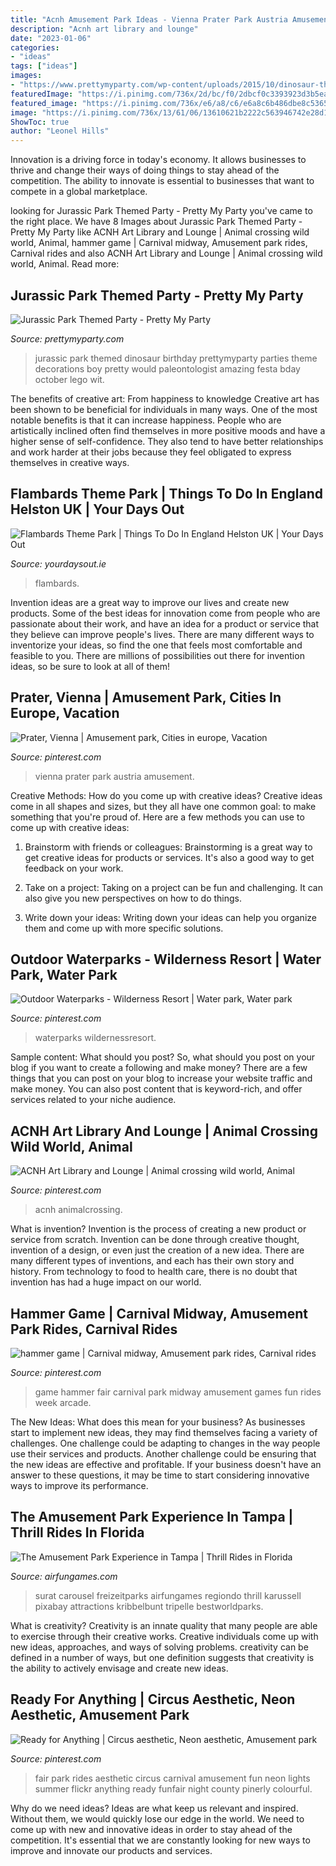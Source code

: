 ```yaml
---
title: "Acnh Amusement Park Ideas - Vienna Prater Park Austria Amusement"
description: "Acnh art library and lounge"
date: "2023-01-06"
categories:
- "ideas"
tags: ["ideas"]
images:
- "https://www.prettymyparty.com/wp-content/uploads/2015/10/dinosaur-themed-birthday-party-ideas.jpg"
featuredImage: "https://i.pinimg.com/736x/2d/bc/f0/2dbcf0c3393923d3b5ea16ed3044c41b--seen-fun-fun-fun.jpg"
featured_image: "https://i.pinimg.com/736x/e6/a8/c6/e6a8c6b486dbe8c53654a08283108423.jpg"
image: "https://i.pinimg.com/736x/13/61/06/13610621b2222c563946742e28d15ae6--midway-games-arcade-games.jpg"
ShowToc: true
author: "Leonel Hills"
---
```



Innovation is a driving force in today's economy. It allows businesses to thrive and change their ways of doing things to stay ahead of the competition. The ability to innovate is essential to businesses that want to compete in a global marketplace.

	

		
looking for Jurassic Park Themed Party - Pretty My Party you've came to the right place. We have 8 Images about Jurassic Park Themed Party - Pretty My Party like ACNH Art Library and Lounge | Animal crossing wild world, Animal, hammer game | Carnival midway, Amusement park rides, Carnival rides and also ACNH Art Library and Lounge | Animal crossing wild world, Animal. Read more:
		
    
## Jurassic Park Themed Party - Pretty My Party

<img loading=lazy src="https://www.prettymyparty.com/wp-content/uploads/2015/10/dinosaur-themed-birthday-party-ideas.jpg" onerror="this.onerror=null;this.src='https://tse1.mm.bing.net/th?id=OIP.voDC3Y37h-VaKXcdgn0DJwHaKl&amp;pid=15.1';" alt="Jurassic Park Themed Party - Pretty My Party">

_Source: prettymyparty.com_

>jurassic park themed dinosaur birthday prettymyparty parties theme decorations boy pretty would paleontologist amazing festa bday october lego wit. 

	

The benefits of creative art: From happiness to knowledge
Creative art has been shown to be beneficial for individuals in many ways. One of the most notable benefits is that it can increase happiness. People who are artistically inclined often find themselves in more positive moods and have a higher sense of self-confidence. They also tend to have better relationships and work harder at their jobs because they feel obligated to express themselves in creative ways.

    
## Flambards Theme Park | Things To Do In England Helston UK | Your Days Out

<img loading=lazy src="https://www.yourdaysout.ie/uploads/articleimages/1731_eJssdikrpj5PphMhTGXLgLma.png" onerror="this.onerror=null;this.src='https://tse2.mm.bing.net/th?id=OIP.9FRutRdFr5Xg8wQij2G8egHaGL&amp;pid=15.1';" alt="Flambards Theme Park | Things To Do In England Helston UK | Your Days Out">

_Source: yourdaysout.ie_

>flambards. 

	

Invention ideas are a great way to improve our lives and create new products. Some of the best ideas for innovation come from people who are passionate about their work, and have an idea for a product or service that they believe can improve people's lives. There are many different ways to inventorize your ideas, so find the one that feels most comfortable and feasible to you. There are millions of possibilities out there for invention ideas, so be sure to look at all of them!

    
## Prater, Vienna | Amusement Park, Cities In Europe, Vacation

<img loading=lazy src="https://i.pinimg.com/736x/2d/bc/f0/2dbcf0c3393923d3b5ea16ed3044c41b--seen-fun-fun-fun.jpg" onerror="this.onerror=null;this.src='https://tse4.mm.bing.net/th?id=OIP.kQCfRcS6NguCubCyaW00JQHaFw&amp;pid=15.1';" alt="Prater, Vienna | Amusement park, Cities in europe, Vacation">

_Source: pinterest.com_

>vienna prater park austria amusement. 

	

Creative Methods: How do you come up with creative ideas?
Creative ideas come in all shapes and sizes, but they all have one common goal: to make something that you're proud of. Here are a few methods you can use to come up with creative ideas:
1. Brainstorm with friends or colleagues: Brainstorming is a great way to get creative ideas for products or services. It's also a good way to get feedback on your work.

2. Take on a project: Taking on a project can be fun and challenging. It can also give you new perspectives on how to do things.

3. Write down your ideas: Writing down your ideas can help you organize them and come up with more specific solutions.

    
## Outdoor Waterparks - Wilderness Resort | Water Park, Water Park

<img loading=lazy src="https://i.pinimg.com/736x/a1/c3/87/a1c3876b351510a6fb174960afecdb59.jpg" onerror="this.onerror=null;this.src='https://tse4.mm.bing.net/th?id=OIP.AmyV_JZ2nt3dsEnsuaOq9gHaLI&amp;pid=15.1';" alt="Outdoor Waterparks - Wilderness Resort | Water park, Water park">

_Source: pinterest.com_

>waterparks wildernessresort. 

	

Sample content: What should you post?
So, what should you post on your blog if you want to create a following and make money? 
There are a few things that you can post on your blog to increase your website traffic and make money. You can also post content that is keyword-rich, and offer services related to your niche audience.

    
## ACNH Art Library And Lounge | Animal Crossing Wild World, Animal

<img loading=lazy src="https://i.pinimg.com/736x/e6/a8/c6/e6a8c6b486dbe8c53654a08283108423.jpg" onerror="this.onerror=null;this.src='https://tse2.mm.bing.net/th?id=OIP.8q5pCJGS5Aa6eBwsnui7KQHaHa&amp;pid=15.1';" alt="ACNH Art Library and Lounge | Animal crossing wild world, Animal">

_Source: pinterest.com_

>acnh animalcrossing. 

	

What is invention?
Invention is the process of creating a new product or service from scratch. Invention can be done through creative thought, invention of a design, or even just the creation of a new idea. There are many different types of inventions, and each has their own story and history. From technology to food to health care, there is no doubt that invention has had a huge impact on our world.

    
## Hammer Game | Carnival Midway, Amusement Park Rides, Carnival Rides

<img loading=lazy src="https://i.pinimg.com/736x/13/61/06/13610621b2222c563946742e28d15ae6--midway-games-arcade-games.jpg" onerror="this.onerror=null;this.src='https://tse2.mm.bing.net/th?id=OIP.VjUh82OwAVg2ZCSq3whfCgHaPh&amp;pid=15.1';" alt="hammer game | Carnival midway, Amusement park rides, Carnival rides">

_Source: pinterest.com_

>game hammer fair carnival park midway amusement games fun rides week arcade. 

	

The New Ideas: What does this mean for your business?
As businesses start to implement new ideas, they may find themselves facing a variety of challenges. One challenge could be adapting to changes in the way people use their services and products. Another challenge could be ensuring that the new ideas are effective and profitable. If your business doesn't have an answer to these questions, it may be time to start considering innovative ways to improve its performance.

    
## The Amusement Park Experience In Tampa | Thrill Rides In Florida

<img loading=lazy src="http://www.airfungames.com/wp-content/uploads/2016/04/amusement-park-experience.jpg" onerror="this.onerror=null;this.src='https://tse4.mm.bing.net/th?id=OIP.qXG7fr9stTMAvpbSoxIxFAHaE3&amp;pid=15.1';" alt="The Amusement Park Experience in Tampa | Thrill Rides in Florida">

_Source: airfungames.com_

>surat carousel freizeitparks airfungames regiondo thrill karussell pixabay attractions kribbelbunt tripelle bestworldparks. 

	

What is creativity?
Creativity is an innate quality that many people are able to exercise through their creative works. Creative individuals come up with new ideas, approaches, and ways of solving problems. creativity can be defined in a number of ways, but one definition suggests that creativity is the ability to actively envisage and create new ideas.

    
## Ready For Anything | Circus Aesthetic, Neon Aesthetic, Amusement Park

<img loading=lazy src="https://i.pinimg.com/736x/73/b1/28/73b128eaf57bad1ebb2707cf61c651f8--post-free-ads-color-stories.jpg" onerror="this.onerror=null;this.src='https://tse4.mm.bing.net/th?id=OIP.9tZw8OBHWp7GLgt31oM14QEsEs&amp;pid=15.1';" alt="Ready for Anything | Circus aesthetic, Neon aesthetic, Amusement park">

_Source: pinterest.com_

>fair park rides aesthetic circus carnival amusement fun neon lights summer flickr anything ready funfair night county pinerly colourful. 

	

Why do we need ideas?
Ideas are what keep us relevant and inspired. Without them, we would quickly lose our edge in the world. We need to come up with new and innovative ideas in order to stay ahead of the competition. It's essential that we are constantly looking for new ways to improve and innovate our products and services.

